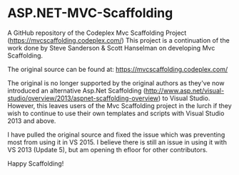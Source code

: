 # ASP.NET-MVC-Scaffolding
A GitHub repository of the Codeplex Mvc Scaffolding Project (https://mvcscaffolding.codeplex.com/)
This project is a continuation of the work done by Steve Sanderson & Scott Hanselman on developing Mvc Scaffolding. 

The original source can be found at: https://mvcscaffolding.codeplex.com/

The original is no longer supported by the original authors as they've now introduced an alternative Asp.Net Scaffolding (http://www.asp.net/visual-studio/overview/2013/aspnet-scaffolding-overview) to Visual Studio. However, this leaves users of the Mvc Scaffolding project in the lurch if they wish to continue to use their own templates and scripts with Visual Studio 2013 and above.

I have pulled the original source and fixed the issue which was preventing most from using it in VS 2015. I believe there is still an issue in using it with VS 2013 (Update 5), but am opening th efloor for other contributors.

Happy Scaffolding!
